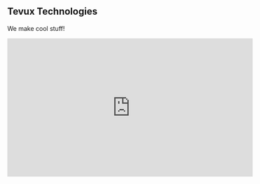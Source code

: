 ## Tevux Technologies

We make cool stuff!

<p align="center">
  <iframe width="560" height="315" src="https://www.youtube.com/embed/-wAKzgh_SsU" title="YouTube video player" frameborder="0" allow="accelerometer; autoplay; clipboard-write; encrypted-media; gyroscope; picture-in-picture" allowfullscreen></iframe>
</p>
